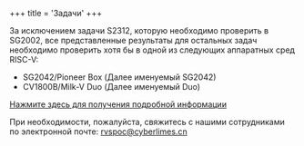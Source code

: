 +++
title = 'Задачи'
+++

За исключением задачи S2312, которую необходимо проверить в SG2002, все представленные результаты для остальных задач необходимо проверить хотя бы в одной из следующих аппаратных сред RISC-V:

- SG2042/Pioneer Box (Далее именуемый SG2042)
- CV1800B/Milk-V Duo (Далее именуемый Duo)

[Нажмите здесь для получения подробной информации](/ru/introduction/)

При необходимости, пожалуйста, свяжитесь с нашими сотрудниками по электронной почте: [rvspoc@cyberlimes.cn](mailto:rvspoc@cyberlimes.cn)

